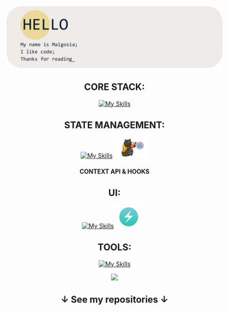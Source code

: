 <div align="center">

![image width=90% ](/HELLO.png)

## CORE STACK:

[![My Skills](https://skillicons.dev/icons?i=html,css,js,typescript,react,mongodb,nodejs,express)](https://skillicons.dev)

## STATE MANAGEMENT:

[![My Skills](https://skillicons.dev/icons?i=redux)](https://skillicons.dev) <img src="./zustand.png" alt="Zustand" width="80"/>

#### **CONTEXT API & HOOKS**

## UI:

[![My Skills](https://skillicons.dev/icons?i=tailwind,styledcomponents)](https://skillicons.dev)<img src="./chakra.png" alt="Zustand" width="70"/>&nbsp;&nbsp;

## TOOLS:

[![My Skills](https://skillicons.dev/icons?i=git,figma,postman,vscode)](https://skillicons.dev)

<img src="https://media.giphy.com/media/VgCDAzcKvsR6OM0uWg/giphy.gif" width="50">

<h2>↓ See my repositories ↓</h2>
</div>
